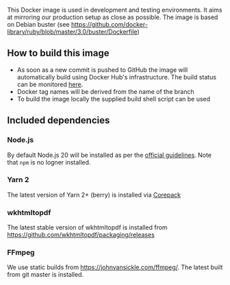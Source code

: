This Docker image is used in development and testing environments. It aims at mirroring our production setup as close as possible. The image is based on Debian buster (see https://github.com/docker-library/ruby/blob/master/3.0/buster/Dockerfile)

## How to build this image

* As soon as a new commit is pushed to GitHub the image will automatically build using Docker Hub's infrastructure. The build status can be monitored [here](https://hub.docker.com/r/aventurini/ci-ruby/builds).
* Docker tag names will be derived from the name of the branch
* To build the image locally the supplied build shell script can be used

## Included dependencies

### Node.js

By default Node.js 20 will be installed as per the [official guidelines](https://github.com/nodesource/distributions?tab=readme-ov-file#installation-instructions). Note that `npm` is no logner installed.

### Yarn 2

The latest version of Yarn 2+ (berry) is installed via [Corepack](https://yarnpkg.com/getting-started/install)

### wkhtmltopdf

The latest stable version of wkhtmltopdf is installed from https://github.com/wkhtmltopdf/packaging/releases

### FFmpeg

We use static builds from https://johnvansickle.com/ffmpeg/. The latest built from git master is installed.
